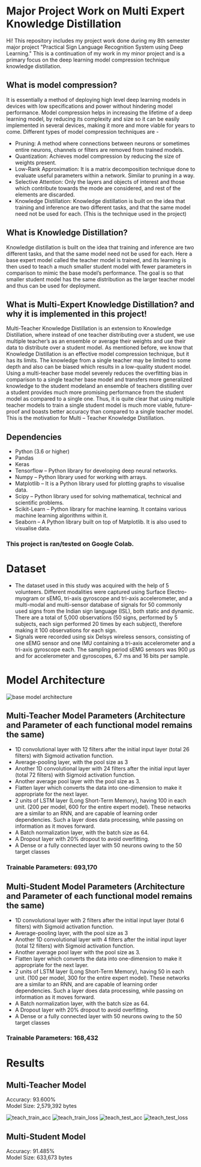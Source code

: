 # Major Project Work on Multi Expert Knowledge Distillation
Hi! This repository includes my project work done during my 8th semester major project "Practical Sign Language Recognition System using Deep Learning."
This is a continuation of my work in my minor project and is a primary focus on the deep learning model compression technique knowledge distillation.

## What is model compression?
It is essentially a method of deploying high level deep learning models in devices with low specifications and power without hindering model performance. Model compression helps in increasing the lifetime of a deep learning model, by reducing its complexity and size so it can be easily implemented in several devices, making it more and more viable for years to come.
Different types of model compression techniques are - 
* Pruning: A method where connections between neurons or sometimes entire neurons, channels or filters are removed from trained models.
* Quantization: Achieves model compression by reducing the size of weights present.
* Low-Rank Approximation: It is a matrix decomposition technique done to evaluate useful parameters within a network. Similar to pruning in a way.
* Selective Attention: Only the layers and objects of interest and those which contribute towards the mode are considered, and rest of the elements are discarded.
* Knowledge Distillation: Knowledge distillation is built on the idea that training and inference are two different tasks, and that the same model need not be used for each. (This is the technique used in the project)

## What is Knowledge Distillation?
Knowledge distillation is built on the idea that training and inference are two different tasks, and that the same model need not be used for each. Here a base expert model called the teacher model is trained, and its learning is then used to teach a much smaller student model with fewer parameters in comparison to mimic the base model’s performance. The goal is so that smaller student model has the same distribution as the larger teacher model and thus can be used for deployment.

## What is Multi-Expert Knowledge Distillation? and why it is implemented in this project! 
Multi-Teacher Knowledge Distillation is an extension to Knowledge Distillation, where instead of one teacher distributing over a student, we use multiple teacher’s as an ensemble or average their weights and use their data to distribute over a student model. As mentioned before, we know that Knowledge Distillation is an effective model compression technique, but it has its limits. The knowledge from a single teacher may be limited to some depth and also can be biased which results in a low-quality student model. Using a multi-teacher base model severely reduces the overfitting bias in comparison to a single teacher base model and transfers more generalized knowledge to the student modeland an ensemble of teachers distilling over a student provides much more promising performance from the student model as compared to a single one. Thus, it is quite clear that using multiple teacher models to train a single student model is much more viable, future-proof and boasts better accuracy than compared to a single teacher model. This is the motivation for Multi – Teacher Knowledge Distillation.

## Dependencies
* Python (3.6 or higher)
* Pandas
* Keras 
* Tensorflow – Python library for developing deep neural networks.
* Numpy – Python library used for working with arrays.
* Matplotlib – It is a Python library used for plotting graphs to visualise data.
* Scipy – Python library used for solving mathematical, technical and scientific
problems.
* Scikit-Learn – Python library for machine learning. It contains various machine
learning algorithms within it.
* Seaborn – A Python library built on top of Matplotlib. It is also used to visualise
data.

### This project is ran/tested on Google Colab. 

# Dataset 
* The dataset used in this study was acquired with the help of 5 volunteers. Different modalities were captured using Surface Electro-myogram or sEMG, tri-axis gyroscope and tri-axis accelerometer, and a multi-modal and multi-sensor database of signals for 50 commonly used signs from the Indian sign language (ISL), both static and dynamic. There are a total of 5,000 observations (50 signs, performed by 5 subjects, each sign performed 20 times by each subject), therefore making it 100 observations for each sign.
* Signals were recorded using six Delsys wireless sensors, consisting of one sEMG sensor and one IMU containing a tri-axis accelerometer and a tri-axis gyroscope each. The sampling period sEMG sensors was 900 μs and for accelerometer and gyroscopes, 6.7 ms and 16 bits per sample.

# Model Architecture
![base model architecture](https://user-images.githubusercontent.com/102278418/183045777-7aac6470-e340-4b3d-9c12-5595e0503a4a.png)
## Multi-Teacher Model Parameters (Architecture and Parameter of each functional model remains the same)
* 1D convolutional layer with 12 filters after the initial input layer (total 26 filters) with Sigmoid activation function.
* Average-pooling layer, with the pool size as 3
* Another 1D convolutional layer with 24 filters after the initial input layer (total 72 filters) with Sigmoid activation function.
* Another average pool layer with the pool size as 3.
* Flatten layer which converts the data into one-dimension to make it appropriate for the next layer.
* 2 units of LSTM layer (Long Short-Term Memory), having 100 in each unit. (200 per model, 600 for the entire expert model). These networks are a similar to an RNN, and are capable of learning order dependencies. Such a layer does data processing, while passing on information as it moves forward.
* A Batch normalization layer, with the batch size as 64.
* A Dropout layer with 20% dropout to avoid overfitting.
* A Dense or a fully connected layer with 50 neurons owing to the 50 target classes
### Trainable Parameters: 693,170


## Multi-Student Model Parameters (Architecture and Parameter of each functional model remains the same)
* 1D convolutional layer with 2 filters after the initial input layer (total 6 filters) with Sigmoid activation function.
* Average-pooling layer, with the pool size as 3
* Another 1D convolutional layer with 4 filters after the initial input layer (total 12 filters) with Sigmoid activation function.
* Another average pool layer with the pool size as 3.
* Flatten layer which converts the data into one-dimension to make it appropriate for the next layer.
* 2 units of LSTM layer (Long Short-Term Memory), having 50 in each unit. (100 per model, 300 for the entire expert model). These networks are a similar to an RNN, and are capable of learning order dependencies. Such a layer does data processing, while passing on information as it moves forward.
* A Batch normalization layer, with the batch size as 64.
* A Dropout layer with 20% dropout to avoid overfitting.
* A Dense or a fully connected layer with 50 neurons owing to the 50 target classes
### Trainable Parameters: 168,432


# Results
## Multi-Teacher Model 
Accuracy: 93.600%  
Model Size: 2,579,392 bytes

![teach_train_acc](https://user-images.githubusercontent.com/102278418/183046307-058c03c5-bee8-4430-8d87-d1aed1a0786c.png)
![teach_train_loss](https://user-images.githubusercontent.com/102278418/183046390-75ff2d3a-3ce1-4ccf-8de1-ac74bcf08931.png)
![teach_test_acc](https://user-images.githubusercontent.com/102278418/183046124-87efa614-9b30-4f4d-a887-de7f5a7761b9.png)
![teach_test_loss](https://user-images.githubusercontent.com/102278418/183046222-168645d5-49d5-490c-97b8-88c8cd69df11.png)

## Multi-Student Model 
Accuracy: 91.485%  
Model Size: 633,673 bytes
